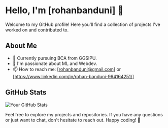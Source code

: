 # Hello, I'm [rohanbanduni] 👋
Welcome to my GitHub profile! Here you'll find a collection of projects I've worked on and contributed to.

## About Me

- 💼 Currently pursuing BCA from GGSIPU.
- 🌱 I'm passionate about ML and Webdev.
- 📫 How to reach me: [rohanbanduni@gmail.com] or [https://www.linkedin.com/in/rohan-banduni-964164251/]

## GitHub Stats

![Your GitHub Stats](https://github-readme-stats.vercel.app/api?username=rohanbanduni&show_icons=true&hide=contribs,prs&count_private=true&theme=radical)


Feel free to explore my projects and repositories. If you have any questions or just want to chat, don't hesitate to reach out. Happy coding! 🚀


<!---
rohanbanduni/rohanbanduni is a ✨ special ✨ repository because its `README.md` (this file) appears on your GitHub profile.
You can click the Preview link to take a look at your changes.
--->
